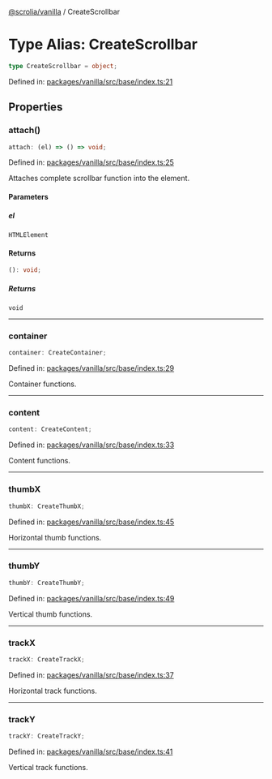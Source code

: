 [@scrolia/vanilla](../README.md) / CreateScrollbar

# Type Alias: CreateScrollbar

```ts
type CreateScrollbar = object;
```

Defined in: [packages/vanilla/src/base/index.ts:21](https://github.com/alpheustangs/scrolia/blob/6e40d863f64abf882be181a26502e5d480dddfc9/packages/vanilla/src/base/index.ts#L21)

## Properties

### attach()

```ts
attach: (el) => () => void;
```

Defined in: [packages/vanilla/src/base/index.ts:25](https://github.com/alpheustangs/scrolia/blob/6e40d863f64abf882be181a26502e5d480dddfc9/packages/vanilla/src/base/index.ts#L25)

Attaches complete scrollbar function into the element.

#### Parameters

##### el

`HTMLElement`

#### Returns

```ts
(): void;
```

##### Returns

`void`

***

### container

```ts
container: CreateContainer;
```

Defined in: [packages/vanilla/src/base/index.ts:29](https://github.com/alpheustangs/scrolia/blob/6e40d863f64abf882be181a26502e5d480dddfc9/packages/vanilla/src/base/index.ts#L29)

Container functions.

***

### content

```ts
content: CreateContent;
```

Defined in: [packages/vanilla/src/base/index.ts:33](https://github.com/alpheustangs/scrolia/blob/6e40d863f64abf882be181a26502e5d480dddfc9/packages/vanilla/src/base/index.ts#L33)

Content functions.

***

### thumbX

```ts
thumbX: CreateThumbX;
```

Defined in: [packages/vanilla/src/base/index.ts:45](https://github.com/alpheustangs/scrolia/blob/6e40d863f64abf882be181a26502e5d480dddfc9/packages/vanilla/src/base/index.ts#L45)

Horizontal thumb functions.

***

### thumbY

```ts
thumbY: CreateThumbY;
```

Defined in: [packages/vanilla/src/base/index.ts:49](https://github.com/alpheustangs/scrolia/blob/6e40d863f64abf882be181a26502e5d480dddfc9/packages/vanilla/src/base/index.ts#L49)

Vertical thumb functions.

***

### trackX

```ts
trackX: CreateTrackX;
```

Defined in: [packages/vanilla/src/base/index.ts:37](https://github.com/alpheustangs/scrolia/blob/6e40d863f64abf882be181a26502e5d480dddfc9/packages/vanilla/src/base/index.ts#L37)

Horizontal track functions.

***

### trackY

```ts
trackY: CreateTrackY;
```

Defined in: [packages/vanilla/src/base/index.ts:41](https://github.com/alpheustangs/scrolia/blob/6e40d863f64abf882be181a26502e5d480dddfc9/packages/vanilla/src/base/index.ts#L41)

Vertical track functions.
